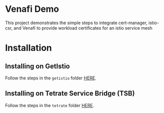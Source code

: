 # Venafi Demo
This project demonstrates the simple steps to integrate cert-manager, istio-csr, and Venafi to provide workload certificates for an istio service mesh

# Installation

## Installing on GetIstio
Follow the steps in the `getistio` folder [HERE](getistio/README.md). 

## Installing on Tetrate Service Bridge (TSB)
Follow the steps in the `tetrate` folder [HERE](tsb/README.md).